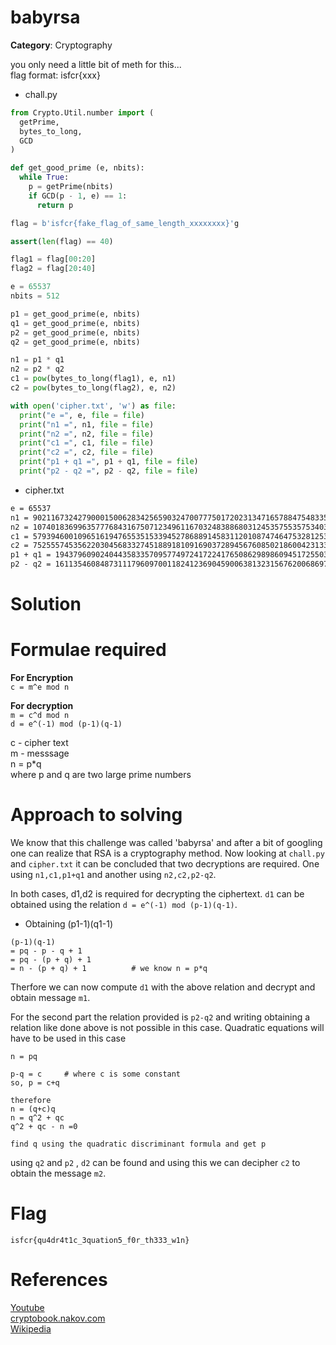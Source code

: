 # babyrsa

**Category**: Cryptography

you only need a little bit of meth for this...\
flag format: isfcr{xxx}

- chall.py
```python
from Crypto.Util.number import (
  getPrime,
  bytes_to_long,
  GCD
)

def get_good_prime (e, nbits):
  while True:
    p = getPrime(nbits)
    if GCD(p - 1, e) == 1:
      return p

flag = b'isfcr{fake_flag_of_same_length_xxxxxxxx}'g

assert(len(flag) == 40)

flag1 = flag[00:20]
flag2 = flag[20:40]

e = 65537
nbits = 512

p1 = get_good_prime(e, nbits)
q1 = get_good_prime(e, nbits)
p2 = get_good_prime(e, nbits)
q2 = get_good_prime(e, nbits)

n1 = p1 * q1
n2 = p2 * q2
c1 = pow(bytes_to_long(flag1), e, n1)
c2 = pow(bytes_to_long(flag2), e, n2)

with open('cipher.txt', 'w') as file:
  print("e =", e, file = file)
  print("n1 =", n1, file = file)
  print("n2 =", n2, file = file)
  print("c1 =", c1, file = file)
  print("c2 =", c2, file = file)
  print("p1 + q1 =", p1 + q1, file = file)
  print("p2 - q2 =", p2 - q2, file = file)

```

- cipher.txt
```txt
e = 65537
n1 = 90211673242790001500628342565903247007775017202313471657884754833581831727052006371923820773182342186245454390494643122172118622457924187965544981135332862434521152337180276324815583587147664041399627462347835722156736603777790033044889104169160096864246910915990887174022540781662706403342549579465965779629
n2 = 107401836996357776843167507123496116703248388680312453575535753403171213299589226334291290169951671567629896862287670479624579772906180575510351091259867185261898218197485402386026108133503792883564951165101657481065202270562491150060583460139551703664500535175811886929397358487156321764850107491062977473251
c1 = 57939460010965161947655351533945278688914583112010874746475328125390445746997371522065245491866781515338584040629643455973329874209358340466123699842553046042731830350741191797769661069278049811138192382021621224261216699913925222098351847594618724396888752665375235558659776341850911467824480066455121723307
c2 = 7525557453562203045683327451889181091690372894567608502186004231336113836649146380605171782551926500302563755942974861220928468061323645164922483089596823363163416914827310326078517660225838158143779310241581112632659956188024803020150649974351513086625783152653099491321474770428739967652480414771442832300
p1 + q1 = 19437960902404435833570957749724172241765086298986094517255034438475356225673865606728403796273621515952385771151641874526786850075037988727019752971227054
p2 - q2 = 1611354608487311179609700118241236904590063813231567620068697042085949202301014684571669291525358537186452920951461765780452790857499940909710541089578686
```
# Solution
# Formulae required
**For Encryption**\
`c = m^e mod n`

**For decryption**\
`m = c^d mod n`\
`d = e^(-1) mod (p-1)(q-1)`

c - cipher text\
m - messsage\
n = p*q\
where p and q are two large prime numbers

# Approach to solving
We know that this challenge was called 'babyrsa' and after a bit of googling one can realize that RSA is a cryptography method. Now looking at `chall.py` and `cipher.txt` it can be concluded that two decryptions are required. One using `n1,c1,p1+q1` and another using `n2,c2,p2-q2`.

In both cases, d1,d2 is required for decrypting the ciphertext. `d1` can be obtained using the relation `d = e^(-1) mod (p-1)(q-1)`.

- Obtaining (p1-1)(q1-1)
```
(p-1)(q-1) 
= pq - p - q + 1
= pq - (p + q) + 1
= n - (p + q) + 1          # we know n = p*q
```
Therfore we can now compute `d1` with the above relation and decrypt and obtain message `m1`.

For the second part the relation provided is `p2-q2` and writing obtaining a relation like done above is not possible in this case. Quadratic equations will have to be used in this case
```
n = pq

p-q = c     # where c is some constant
so, p = c+q

therefore 
n = (q+c)q
n = q^2 + qc 
q^2 + qc - n =0

find q using the quadratic discriminant formula and get p
```
using `q2` and `p2` , `d2` can be found and using this we can decipher `c2` to obtain the message `m2`.

# Flag
`isfcr{qu4dr4t1c_3quation5_f0r_th333_w1n}`

# References
[Youtube](https://www.youtube.com/watch?v=vf1z7GlG6Qo)\
[cryptobook.nakov.com](https://cryptobook.nakov.com/asymmetric-key-ciphers/the-rsa-cryptosystem-concepts)\
[Wikipedia](https://en.wikipedia.org/wiki/RSA_(cryptosystem))


